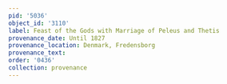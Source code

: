 ```yaml
---
pid: '5036'
object_id: '3110'
label: Feast of the Gods with Marriage of Peleus and Thetis
provenance_date: Until 1827
provenance_location: Denmark, Fredensborg
provenance_text:
order: '0436'
collection: provenance
---
```

